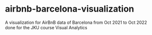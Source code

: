 # airbnb-barcelona-visualization
A visualization for AirBnB data of Barcelona from Oct 2021 to Oct 2022 done for the JKU course Visual Analytics
